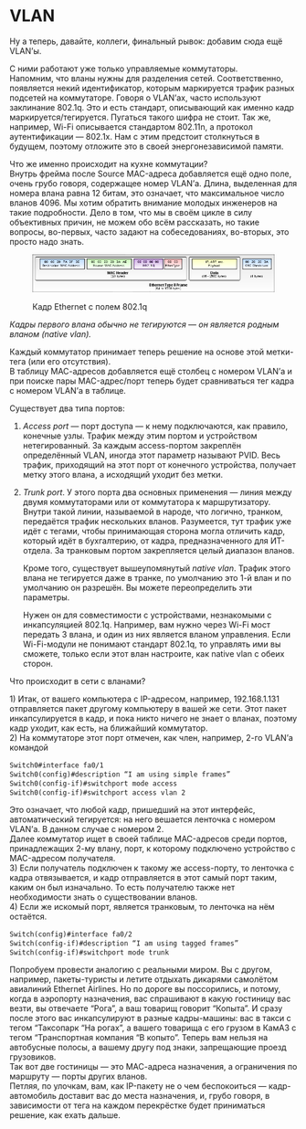 # VLAN

Ну а теперь, давайте, коллеги, финальный рывок: добавим сюда ещё VLAN’ы.

С ними работают уже только управляемые коммутаторы.\
Напомним, что вланы нужны для разделения сетей. Соответственно, появляется некий идентификатор, которым маркируется трафик разных подсетей на коммутаторе. Говоря о VLAN’ах, часто используют заклинание 802.1q. Это и есть стандарт, описывающий как именно кадр маркируется/тегируется. Пугаться такого шифра не стоит. Так же, например, Wi-Fi описывается стандартом 802.11n, а протокол аутентификации — 802.1x. Нам с этим предстоит столкнуться в будущем, поэтому отложите это в своей энергонезависимой памяти.

Что же именно происходит на кухне коммутации?\
Внутрь фрейма после Source MAC-адреса добавляется ещё одно поле, очень грубо говоря, содержащее номер VLAN’а. Длина, выделенная для номера влана равна 12 битам, это означает, что максимальное число вланов 4096. Мы хотим обратить внимание молодых инженеров на такие подробности. Дело в том, что мы в своём цикле в силу объективных причин, не можем обо всём рассказать, но такие вопросы, во-первых, часто задают на собеседованиях, во-вторых, это просто надо знать.

<figure><img src="../../.gitbook/assets/VLAN.png" alt=""><figcaption><p>Кадр Ethernet с полем 802.1q</p></figcaption></figure>

_Кадры первого влана обычно не тегируются — он является родным вланом (native vlan)._

Каждый коммутатор принимает теперь решение на основе этой метки-тега (или его отсутствия).\
В таблицу МАС-адресов добавляется ещё столбец с номером VLAN’а и при поиске пары MAC-адрес/порт теперь будет сравниваться тег кадра с номером VLAN’а в таблице.

Существует два типа портов:

1. _Access port_ — порт доступа — к нему подключаются, как правило, конечные узлы. Трафик между этим портом и устройством нетегированный. За каждым access-портом закреплён определённый VLAN, иногда этот параметр называют PVID. Весь трафик, приходящий на этот порт от конечного устройства, получает метку этого влана, а исходящий уходит без метки.
2.  _Trunk port_. У этого порта два основных применения — линия между двумя коммутаторами или от коммутатора к маршрутизатору. Внутри такой линии, называемой в народе, что логично, транком, передаётся трафик нескольких вланов. Разумеется, тут трафик уже идёт с тегами, чтобы принимающая сторона могла отличить кадр, который идёт в бухгалтерию, от кадра, предназначенного для ИТ-отдела. За транковым портом закрепляется целый диапазон вланов.

    Кроме того, существует вышеупомянутый _native vlan_. Трафик этого влана не тегируется даже в транке, по умолчанию это 1-й влан и по умолчанию он разрешён. Вы можете переопределить эти параметры.

    Нужен он для совместимости с устройствами, незнакомыми с инкапсуляцией 802.1q. Например, вам нужно через Wi-Fi мост передать 3 влана, и один из них является вланом управления. Если Wi-Fi-модули не понимают стандарт 802.1q, то управлять ими вы сможете, только если этот влан настроите, как native vlan с обеих сторон.

Что происходит в сети с вланами?

1\) Итак, от вашего компьютера с IP-адресом, например, 192.168.1.131 отправляется пакет другому компьютеру в вашей же сети. Этот пакет инкапсулируется в кадр, и пока никто ничего не знает о вланах, поэтому кадр уходит, как есть, на ближайший коммутатор.\
2\) На коммутаторе этот порт отмечен, как член, например, 2-го VLAN’а командой

```
Switch0#interface fa0/1
Switch0(config)#description “I am using simple frames”
Switch0(config-if)#switchport mode access
Switch0(config-if)#switchport access vlan 2
```

Это означает, что любой кадр, пришедший на этот интерфейс, автоматический тегируется: на него вешается ленточка с номером VLAN’а. В данном случае с номером 2.\
Далее коммутатор ищет в своей таблице MAC-адресов среди портов, принадлежащих 2-му влану, порт, к которому подключено устройство с MAC-адресом получателя.\
3\) Если получатель подключен к такому же access-порту, то ленточка с кадра отвязывается, и кадр отправляется в этот самый порт таким, каким он был изначально. То есть получателю также нет необходимости знать о существовании вланов.\
4\) Если же искомый порт, является транковым, то ленточка на нём остаётся.

```
Switch(config)#interface fa0/2
Switch(config-if)#description “I am using tagged frames”
Switch(config-if)#switchport mode trunk
```

Попробуем провести аналогию с реальными миром. Вы с другом, например, пакеты-туристы и летите отдыхать дикарями самолётом авиалиний Ethernet Airlines. Но по дороге вы поссорились, и потому, когда в аэропорту назначения, вас спрашивают в какую гостиницу вас везти, вы отвечаете “Рога”, а ваш товарищ говорит “Копыта”. И сразу после этого вас инкапсулируют в разные кадры-машины: вас в такси с тегом “Таксопарк “На рогах”, а вашего товарища с его грузом в КамАЗ с тегом “Транспортная компания “В копыто”. Теперь вам нельзя на автобусные полосы, а вашему другу под знаки, запрещающие проезд грузовиков.\
Так вот две гостиницы — это МАС-адреса назначения, а ограничения по маршруту — порты других вланов.\
Петляя, по улочкам, вам, как IP-пакету не о чем беспокоиться — кадр-автомобиль доставит вас до места назначения, и, грубо говоря, в зависимости от тега на каждом перекрёстке будет приниматься решение, как ехать дальше.
